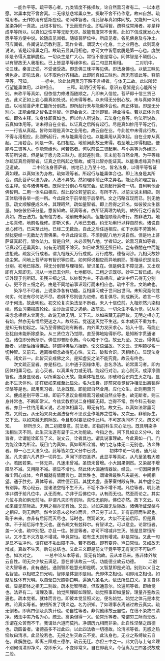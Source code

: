 <!-- { "loadSidebar": true } -->
　　一能作平等。疏平等心者。九类皆度不拣择故。论自然熏习者有二。一以本悲愿。常熏本觉不曾舍离。二无缘慈悲常熏众生。摄取不舍不待作意。故曰自然。疏常用者。无作妙用有感斯应也。论同体智者。谓此智与真如体同故。又能知一切凡圣染净同一真故。此根本智也。下云而现作业。即后得智。疏释成常用者。亦是释成平等所以。以真如之性平等无断无尽。故能普度常不舍离。此如下信成就发心大愿平等方便中说。论随应见闻者。随彼菩萨位中。所应见者。各见佛身及与净土。可应闻者。各闻说法示教利喜。现作业者。谓现大小化身。土之业用也。此则现身说法。皆是起缘熏之用。故疏云显其用相也。亦可文中皆愿度脱是第一心也。度脱即是令得灭度解脱也。一切众生是广大心。常恒不舍是常心。同体智是不颠倒心。以有智故无人我相也。已上皆显平等缘体也。后二句显其用相。
　　二对机中。论三昧。秦言正受。不受诸受故。即念佛三昧平等见佛。即法身佛也。以依三昧见佛色身。即见法身。以不取色分齐相故。此即同真如三昧也。疏无有彼此等。释前平等。可知。
　　一标中。论此体用熏习下略不言相者。与体无二故。此以所起行望能熏体用。以辨相应。
　　三释。疏明行劣等者。意识五意皆是妄心能所分别。未称平等真如。但依信力修进而随顺之。凡即未入信位。菩萨即十信三贤已去。此义正如上妄心熏真如处说。论未得等者。以未得无分别心故。未与真如体相应。以地前菩萨未亡能所分别故。即所起行未与能熏体合也。疏正体智。即是无分别心。正能会理之智名正体智。体即会合义。正体即智。持业得名。若以正体为真如。即依主释。法身体即真如也。但以约人所说故。云法身化身等。约法所说故。云真如体用等。论未得自在业者。以证真之后所有起行。尽是真如妙用平等之行。一一行皆从真起。皆称如理是真体之业用也。故云自在业。今此位中未得此行故。不得与用相应。此则所起行。未与能熏用合也。以能熏用从真体起。自在业亦从真起。二用若合。同是一体。名曰相应。地前阙此故云未得。若至地上即得相应。便能与三贤等人。作能熏缘也。问若然者。何以前说三贤起用。与小乘等为外缘耶。答前所说者。但是依于愿力及三昧力。能起差别缘。实未能有自然业用。为平等缘尔疏证真后得智者。证真之后所起之智故。或可此智亦能证真。以能重虑缘真作相见道故。
　　二中论法身菩萨者。初地已上乃至十地。皆名法身。以得平等智证真如理。以真如法为身故。疏如理等者。所起行与能熏体合也。即上法身是其所合。谓此菩萨以法为身。人法不异故。然如理即前正体之异名。能证真如理之智。依主释。论与诸佛等者。既得无分别心与理冥会。依真起行遍修一切。自利利他合佛智用。二用一体名曰相应。然此段论若望前文。有所不齐。以前文说未相应。则正体后得各举一能一所。今此段文于前举能于后举所。文之巧略互现而已。别无他意。疏文顺解便成义补。其理昭然。疏如量智者。即上后得之异名。如彼彼众生器量。如彼彼俗谛分量。悉皆知故。证真等者。依所证真理为轨则。故所行之行皆契真如。故云法力。但有信力者。地前既未契真。但能信顺缘真修行。故非法力。地上名真修。地前名缘修。即斯义也。八地已去者。约无功用行以释自然也。诸说自发心修行。已来至此地。已经二无数劫。自此之后任运相应。如下水船不劳篙棹。然犹更经一无数劫方至佛果。今详此段论意。不须别配八地方说自然。但是地上菩萨证真起行。皆依法力。皆是自然。末必须到八地。学者知之。论熏习真如等者。证真起行还熏真如。何有无明而不除灭。如日轮发照还照日轮。岂有昏闇在中而能违拒哉。疏妄灭行成者。谓九相既灭万行成就。万行成故。德备河沙。九相灭故妙绝尘累。问地上菩萨亦有智识等四意。如何得说相应而异地前耶。答相续识是法执分别。初地已除故。得无分别智与理相契。智识虽在。但是俱生不障见道。又出观即有入观即无。况从一地已去分除。七地都尽。二粗之识既尽。妙平二智已成。内证外现于何所碍。虽残三细之识。以妙智为主。不乖相应。故论中但云得无分别心。更不言三细之识。由是不同地前事识现行而未相应也。疏中不言。文略故也。
　　染净尽不尽者。上说染净各有功能。互相熏习成于世间出世间。未知究竟何胜何劣。何法有尽何法不尽。若俱不尽则徒为进修。若复俱尽。则成断灭。若言一尽尽于何法。故此明也。初文论复次染法至不断者。未入十信位前。九相炽然六染相续。惑业习袭报应轮纶。尘沙劫波莫之遏绝。故前云。一切众生不名为觉。以从本来念念相续未曾离念。故说无始无明。又下云。以如来藏无前际故。无明之相亦无有始。然亦无有悟后更迷之人。故经云。觉迷迷灭觉不生迷。如木成灰不重为木。是知无有初起之。际乃至得佛后则有断者。内外熏力发厌求心。始入十信。苟能止业犹自未能断除惑染。从三贤位方乃觉除。直至佛地始得断尽。是知断字贯通诸位。诸位即分断渐断。佛位即普断永断。今以略于下位。故云乃至。又云。得佛后断者。以断后始得佛故。非谓得佛后方始断。论文语滥故。下文云。无明顿尽名一切种智。又前云。远离微细念故得见心性。又云。破和合识。灭相续心。显现法身等。诸文非一。此皆灭妄成佛之义。是知虚妄之法不能究竟。故云有终也。
　　次文疏正显者。亦是标也。此中通于因缘体用。总名净法。论常熏习者。即内因体相熏习也。妄心灭者。以真熏有力减无明。能起行对治。妄心则灭。成淳净圆智也。法身显现者。以所熏妄心灭故。能熏体相显现。即破和合识内生灭之相。显此不生灭体也。即在缠如来藏至此显处。名为法身。即前究竟觉智净相法出离镜得涅槃等是也。起用熏习者。法身既现。即能起自然业用。应化众生。此则用熏习义。便成差别平等二缘。即前不思议业相缘熏习镜成自然业等也。故无断者。则三身并常也。不断即常义。今兹实教但说二身相即无碍。岂得不常。然今科云有始者。亦且一往约用熏义说。若准体相熏习。即无有始。故文云。以真如法常熏习故。又前云。从无始来具无漏法备有不思议业作境界之性等。又次云。非前际生。又下云。以如来藏无前际故。今且形对妄法权作此科。不可定执同不了义。疏文可知。
　　辨所示义。疏二初叙章意。前法者。即指前科生灭心法也。既具明染净法相生灭不同。此生灭法遂有显于三大功能故。今指之也。问下具如立义分中。诠旨者。诠谓能诠即显了义。说文云。诠者具也。谓具说事理故。今此真如一门。门为能诠体为所诠。既目门为真如。真如即所诠旨。故门之与体无二无别也。法义殊者。即一心三大法义也。此等皆如立义分中已说。
　　初体中论一切者。通凡及圣。凡夫谓六凡界即一切异生。声闻下即四圣界。此显平等真如。从凡至圣若大若小。若因若果。一体无异。凡迷未曾减。圣悟未曾增。小大因果例然。又染起不增障尽不减。又用隐不减。德显不增也。然此体大偏通情器故。经云。一切因果世界微尘因心成体。今且偏就有情而言也。疏优胜也。谓诸佛最胜凡夫最劣。中间相望。通于胜劣。真体等者。谓性德正因。其犹太虚。虽茅室绀殿有殊。其中虚空岂有别异。故心经云。是诸法空相不生不灭。不垢不净不增不减。凡位等者。明此法体非谓于前凡位中。从无而有。亦非于后佛位中。从有而无也。然至而论之。其实凡位与真如俱无前际。非谓凡夫即有前际。真性无前际。佛位亦然。故下文云。以如来藏无前际故。无明之相亦无有始。又云。以如来藏无后际故。诸佛所证涅槃与之相应。则无后际。然今论意未必约位而言。但云穷于过去。非有前际而生起也。鞠于未来。亦非有后际而灭尽也。际时也。然观论文。大似不无前后际。但是真体。不于前后际中生灭也。遂令疏文有兹释尔。有智详之。可以意会。论常恒者。盖一义也。疏中别配。亦且一往。皆显等者。亦可不增减非生灭。皆是显常恒所以。又不生不灭方是不增减。毕竟常恒。若有生灭则有增减。非是常恒。又此一句是显不垢净也。谓在缠不垢出障不净。若不然者。即有变异。岂曰常恒。又如故无增减。真故不生灭。后句总结也。又此三义即是前文毕竟平等无有变异不可破坏也。如次对之。
　　一总中论从本等者。显无有始故。云从本已来。拣非体外故云自性。明无欠少故云满足。意在普该故云一切。功能德业故云功德。
　　二别论大智等者。此有通别。通则智即是慧光即是明。又智慧即是光明。别则以义目之名智慧。以相取之曰光明。智即是体慧即是用。光即体之相也。明即用之相也。如摩尼珠体有光明。以自莹曰光照物曰明。遍通凡圣名大。依法所显曰义。复言自体者。显是即体之相无二别故。疏本觉智明者。但取通意尔。论遍照等者。即始觉也。法界有二。谓理及事。始觉照理即如理智。始觉照事即如量智。理量齐鉴故云遍也。疏本觉者。就体而言也。即彼本觉显照义边。便名始觉。始觉之体元是本觉故。论真实等者。依根所发了境义边。名为识知。了如理事永离诸过故云真实。疏无倒者。即离四倒及余执计也。论自性等者。非假他缘故云自性。在缠不染故曰清净。诸法中实乃名为心。疏云。离染但得一义。论常乐等者。常谓穷三际而无改。乐谓在众苦而不干。我谓处六道而莫拘。净谓历九相而非染。此自性涅槃之四德也。疏圆备者。诸德虽多不过此四。以此四法收一切德故。论清凉等者。无惑之热恼故曰清凉。此显般若也。无报之生灭故云不变。此法身也。无业之系缚故云自在。此解脱也。即离三障成三德尔。疏云无迁。亦但三中之一。此文仍与上句义理不别何谓清即净义。凉即乐义。不变即常义。自在即我义。今但离为三四各说故成二段。
